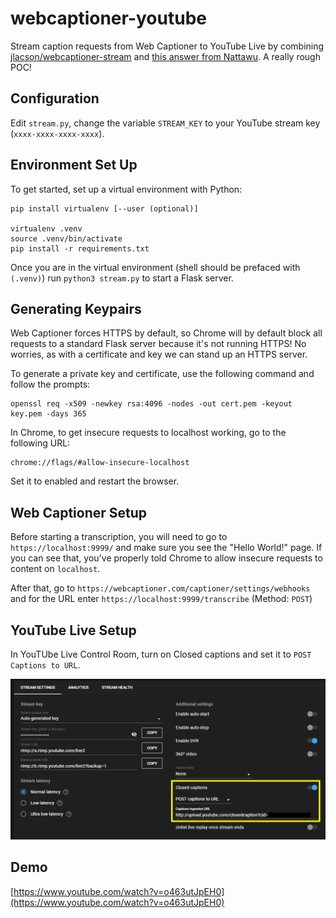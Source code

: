 # webcaptioner-youtube

Stream caption requests from Web Captioner to YouTube Live by combining [jlacson/webcaptioner-stream](https://github.com/jlacson/webcaptioner-stream) and [this answer from Nattawu](https://stackoverflow.com/a/61682354).
A really rough POC!

## Configuration

Edit `stream.py`, change the variable `STREAM_KEY` to your YouTube stream key (`xxxx-xxxx-xxxx-xxxx`).

## Environment Set Up

To get started, set up a virtual environment with Python:

    pip install virtualenv [--user (optional)]

    virtualenv .venv
    source .venv/bin/activate
    pip install -r requirements.txt

Once you are in the virtual environment (shell should be prefaced with `(.venv)`)
run `python3 stream.py` to start a Flask server.

## Generating Keypairs

Web Captioner forces HTTPS by default, so Chrome will by default block
all requests to a standard Flask server because it's not running HTTPS!
No worries, as with a certificate and key we can stand up an HTTPS server.

To generate a private key and certificate, use the following command
and follow the prompts:

    openssl req -x509 -newkey rsa:4096 -nodes -out cert.pem -keyout key.pem -days 365

In Chrome, to get insecure requests to localhost working, go to the following URL:

    chrome://flags/#allow-insecure-localhost

Set it to enabled and restart the browser.

## Web Captioner Setup

Before starting a transcription, you will need to go to `https://localhost:9999/`
and make sure you see the "Hello World!" page. If you can see that, you've properly
told Chrome to allow insecure requests to content on `localhost`.

After that, go to `https://webcaptioner.com/captioner/settings/webhooks` 
and for the URL enter `https://localhost:9999/transcribe` (Method: `POST`)

## YouTube Live Setup

In YouTUbe Live Control Room, turn on Closed captions and set it to `POST Captions to URL`.

![YouTube Stream Settings](./youtube_cc.png)

## Demo

[https://www.youtube.com/watch?v=o463utJpEH0](https://www.youtube.com/watch?v=o463utJpEH0)
